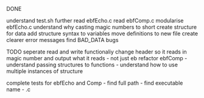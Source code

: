DONE 

understand test.sh further
read ebfEcho.c 
read ebfComp.c
modularise ebfEcho.c
understand why casting magic numbers to short
create structure for data
add structure syntax to variables
move definitions to new file
create clearer error messages
find BAD_DATA bugs


TODO
seperate read and write functionaliy
change header so it reads in magic number and output what it reads - not just eb
refactor ebfComp
    - understand passing structures to functions
    - understand how to use multiple instances of structure

complete tests for ebfEcho and Comp
    - find full path
    - find executable name - .c

